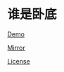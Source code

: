 # 谁是卧底


[Demo](http://sswd.zhengyi.one) 

[Mirror](http://sswd2.zhengyi.one)

[License](https://zhengyi.mit-license.org/@2017)